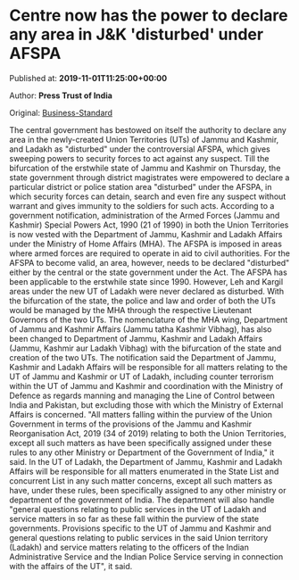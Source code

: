 
# Centre now has the power to declare any area in J&K 'disturbed' under AFSPA

Published at: **2019-11-01T11:25:00+00:00**

Author: **Press Trust of India**

Original: [Business-Standard](https://www.business-standard.com/article/pti-stories/centre-bestows-on-itself-powers-to-declare-any-area-in-jk-disturbed-under-afspa-119110100967_1.html)

The central government has bestowed on itself the authority to declare any area in the newly-created Union Territories (UTs) of Jammu and Kashmir, and Ladakh as "disturbed" under the controversial AFSPA, which gives sweeping powers to security forces to act against any suspect.
Till the bifurcation of the erstwhile state of Jammu and Kashmir on Thursday, the state government through district magistrates were empowered to declare a particular district or police station area "disturbed" under the AFSPA, in which security forces can detain, search and even fire any suspect without warrant and gives immunity to the soldiers for such acts.
According to a government notification, administration of the Armed Forces (Jammu and Kashmir) Special Powers Act, 1990 (21 of 1990) in both the Union Territories is now vested with the Department of Jammu, Kashmir and Ladakh Affairs under the Ministry of Home Affairs (MHA).
The AFSPA is imposed in areas where armed forces are required to operate in aid to civil authorities. For the AFSPA to become valid, an area, however, needs to be declared "disturbed" either by the central or the state government under the Act.
The AFSPA has been applicable to the erstwhile state since 1990. However, Leh and Kargil areas under the new UT of Ladakh were never declared as disturbed.
With the bifurcation of the state, the police and law and order of both the UTs would be managed by the MHA through the respective Lieutenant Governors of the two UTs.
The nomenclature of the MHA wing, Department of Jammu and Kashmir Affairs (Jammu tatha Kashmir Vibhag), has also been changed to Department of Jammu, Kashmir and Ladakh Affairs (Jammu, Kashmir aur Ladakh Vibhag) with the bifurcation of the state and creation of the two UTs.
The notification said the Department of Jammu, Kashmir and Ladakh Affairs will be responsible for all matters relating to the UT of Jammu and Kashmir or UT of Ladakh, including counter terrorism within the UT of Jammu and Kashmir and coordination with the Ministry of Defence as regards manning and managing the Line of Control between India and Pakistan, but excluding those with which the Ministry of External Affairs is concerned.
"All matters falling within the purview of the Union Government in terms of the provisions of the Jammu and Kashmir Reorganisation Act, 2019 (34 of 2019) relating to both the Union Territories, except all such matters as have been specifically assigned under these rules to any other Ministry or Department of the Government of India," it said.
In the UT of Ladakh, the Department of Jammu, Kashmir and Ladakh Affairs will be responsible for all matters enumerated in the State List and concurrent List in any such matter concerns, except all such matters as have, under these rules, been specifically assigned to any other ministry or department of the government of India.
The department will also handle "general questions relating to public services in the UT of Ladakh and service matters in so far as these fall within the purview of the state governments. Provisions specific to the UT of Jammu and Kashmir and general questions relating to public services in the said Union territory (Ladakh) and service matters relating to the officers of the Indian Administrative Service and the Indian Police Service serving in connection with the affairs of the UT", it said.
